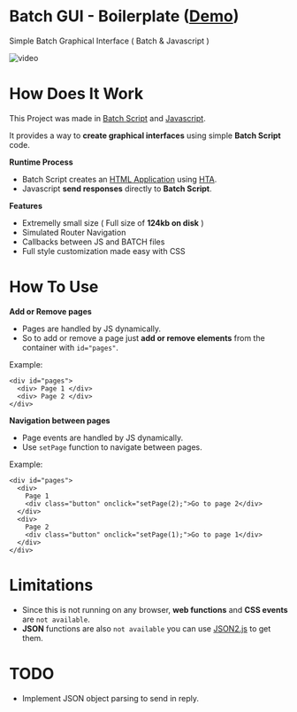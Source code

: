 # Batch GUI - Boilerplate ([Demo](https://streamable.com/josckw))
Simple Batch Graphical Interface ( Batch &amp; Javascript )

![video](https://i.ibb.co/MfvkZbv/ezgif-com-gif-maker-3.gif)

# How Does It Work
This Project was made in [Batch  Script](https://en.wikipedia.org/wiki/Batch_file) and [Javascript](https://en.wikipedia.org/wiki/JavaScript).

It provides a way to **create graphical interfaces** using simple **Batch Script** code.

**Runtime Process**
* Batch Script creates an [HTML Application](https://en.wikipedia.org/wiki/HTML_Application) using [HTA](https://en.wikipedia.org/wiki/%22Hello,_World!%22_program).
* Javascript **send responses** directly to **Batch Script**.

**Features**
* Extremelly small size ( Full size of **124kb on disk** )
* Simulated Router Navigation
* Callbacks between JS and BATCH files
* Full style customization made easy with CSS

# How To Use

**Add or Remove pages**
* Pages are handled by JS dynamically.
* So to add or remove a page just **add or remove elements** from the container with `id="pages"`.</br>

Example: 

    <div id="pages">
      <div> Page 1 </div>
      <div> Page 2 </div>
    </div>
    
**Navigation between pages**
* Page events are handled by JS dynamically.
* Use `setPage` function to navigate between pages. </br>

Example: 

    <div id="pages">
      <div>
        Page 1
        <div class="button" onclick="setPage(2);">Go to page 2</div>
      </div>
      <div>
        Page 2
        <div class="button" onclick="setPage(1);">Go to page 1</div>
      </div>
    </div>

# Limitations
* Since this is not running on any browser, **web functions** and **CSS events** are `not available`.</br> 
* **JSON** functions are also `not available` you can use [JSON2.js](https://github.com/douglascrockford/JSON-js) to get them.

# TODO
* Implement JSON object parsing to send in reply.
